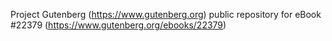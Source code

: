 Project Gutenberg (https://www.gutenberg.org) public repository for eBook #22379 (https://www.gutenberg.org/ebooks/22379)
